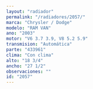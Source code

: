 ```yaml
---
layout: "radiador"
permalink: "/radiadores/2057/"
marca: "Chrysler / Dodge"
modelo: "RAM VAN"
ano: "2003"
motor: "V6 3.7 3.9, V8 5.2 5.9"
transmision: "Automática"
parte: "433961"
clima: "Con clima"
alto: "18 3/4"
ancho: "27 1/2"
observaciones: ""
id: "2057"
---
```


